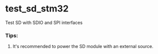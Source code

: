# test_sd_stm32
Test SD with SDIO and SPI interfaces



### Tips:
1. It's recommended to power the SD module with an external source.
